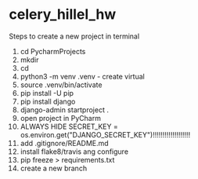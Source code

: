 # celery_hillel_hw

Steps to create a new project in terminal
1) cd PycharmProjects
2) mkdir <name of projects>
3) cd <name of projects>
4) python3 -m venv .venv - create virtual
5) source .venv/bin/activate
6) pip install -U pip
7) pip install django
8) django-admin startproject <name> .
9) open project in PyCharm
10) ALWAYS HIDE SECRET_KEY = os.environ.get("DJANGO_SECRET_KEY")!!!!!!!!!!!!!!!!!!!
11) add .gitignore/README.md
12) install flake8/travis ang configure
13) pip freeze > requirements.txt
14) create a new branch
